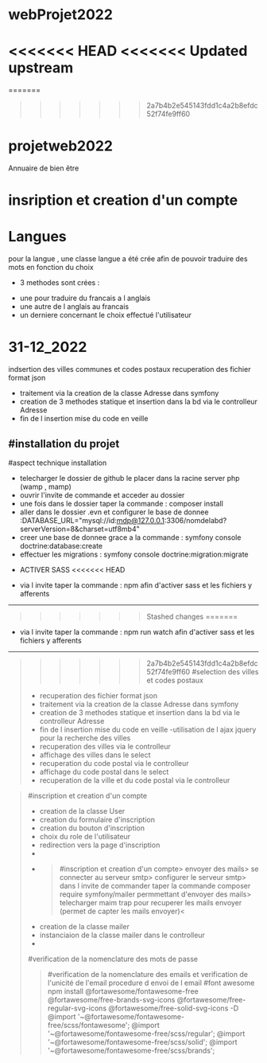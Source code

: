 # webProjet2022
<<<<<<< HEAD
<<<<<<< Updated upstream
=======
=======
>>>>>>> 2a7b4b2e545143fdd1c4a2b8efdc52f74fe9ff60
# projetweb2022
Annuaire de bien être
# insription et creation d'un compte
# Langues
pour la langue , une classe langue a été crée afin de pouvoir traduire des mots  en fonction du choix
* 3 methodes sont crées :
- une pour traduire du francais a l anglais
- une autre de l anglais au francais
- un derniere concernant le choix effectué l'utilisateur
# 31-12_2022
indsertion des villes communes et codes postaux
recuperation des fichier format json
- traitement via la creation de la classe Adresse dans symfony
- creation de 3 methodes statique et insertion dans la bd via le controlleur Adresse
- fin de l insertion mise du code en veille 

#installation du projet 
-----------------------------------------------------------------------------
#aspect technique installation 
- telecharger le dossier de github le placer dans la racine server php (wamp , mamp)
- ouvrir l'invite de commande et acceder au dossier 
- une fois dans le dossier taper la commande  : composer install  
- aller dans le dossier .evn et configurer le base de donnee :DATABASE_URL="mysql://id:mdp@127.0.0.1:3306/nomdelabd?serverVersion=8&charset=utf8mb4"
- creer une base de donnee grace a la commande  : symfony console doctrine:database:create
- effectuer les migrations  :  symfony console doctrine:migration:migrate

* ACTIVER SASS
<<<<<<< HEAD
- via l invite taper la commande : npm   afin d'activer sass et les fichiers y afferents
--------------------------------------------------------------------------------------------------------
>>>>>>> Stashed changes
=======
- via l invite taper la commande : npm run watch   afin d'activer sass et les fichiers y afferents
--------------------------------------------------------------------------------------------------------
>>>>>>> 2a7b4b2e545143fdd1c4a2b8efdc52f74fe9ff60
> #selection des villes et codes postaux
> - recuperation des fichier format json
> - traitement via la creation de la classe Adresse dans symfony
> - creation de 3 methodes statique et insertion dans la bd via le controlleur Adresse
> - fin de l insertion mise du code en veille
> -utilisation de l ajax jquery pour la recherche des villes
> - recuperation des villes via le controlleur
> - affichage des villes dans le select
> - recuperation du code postal via le controlleur
> - affichage du code postal dans le select
> - recuperation de la ville et du code postal via le controlleur

> #inscription et creation d'un compte
> - creation de la classe User
> - creation du formulaire d'inscription
> - creation du bouton d'inscription
> - choix du role de l'utilisateur
> - redirection vers la page d'inscription
> - 
> - > #inscription et creation d'un compte> envoyer des mails> se connecter au serveur smtp> configurer le serveur smtp> dans l invite de commander taper la commande composer require symfony/mailer permmettant d'envoyer des mails> telecharger maim trap pour recuperer les mails envoyer (permet de capter les mails envoyer)<
> - creation de la classe mailer 
> - instanciaion de la classe mailer dans le controlleur
> -
> #verification  de la nomenclature des mots de passe 
> > #verification  de la nomenclature des emails et verification de l'unicité de l'email
> procedure d envoi de l email
> #font awesome
> npm install @fortawesome/fontawesome-free @fortawesome/free-brands-svg-icons @fortawesome/free-regular-svg-icons @fortawesome/free-solid-svg-icons -D
@import '~@fortawesome/fontawesome-free/scss/fontawesome';
@import '~@fortawesome/fontawesome-free/scss/regular';
@import '~@fortawesome/fontawesome-free/scss/solid';
@import '~@fortawesome/fontawesome-free/scss/brands';